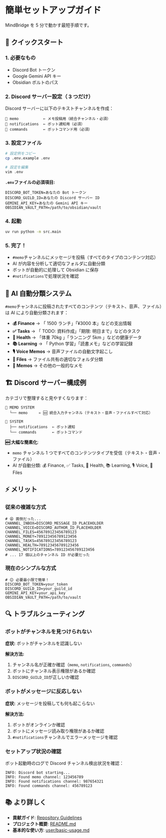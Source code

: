# 簡単セットアップガイド

MindBridge を 5 分で動かす最短手順です。

## 🚀 クイックスタート

### 1. 必要なもの

- Discord Bot トークン
- Google Gemini API キー
- Obsidian ボルトのパス

### 2. Discord サーバー設定（ 3 つだけ）

Discord サーバーに以下のテキストチャンネルを作成：

```
📝 memo           ← メモ投稿用（統合チャンネル・必須）
🔔 notifications  ← ボット通知用（必須）
🤖 commands       ← ボットコマンド用（必須）
```

### 3. 設定ファイル

```bash
# 設定例をコピー
cp .env.example .env

# 設定を編集
vim .env
```

**`.env`ファイルの必須項目:**

```env
DISCORD_BOT_TOKEN=あなたの Bot トークン
DISCORD_GUILD_ID=あなたの Discord サーバー ID
GEMINI_API_KEY=あなたの Gemini API キー
OBSIDIAN_VAULT_PATH=/path/to/obsidian/vault
```

### 4. 起動

```bash
uv run python -m src.main
```

### 5. 完了！

- `#memo`チャンネルにメッセージを投稿（すべてのタイプのコンテンツ対応）
- AI が内容を分析して適切なフォルダに自動分類
- ボットが自動的に処理して Obsidian に保存
- `#notifications`で処理状況を確認

## 🎯 AI 自動分類システム

`#memo`チャンネルに投稿されたすべてのコンテンツ（テキスト、音声、ファイル）は AI により自動分類されます：

- **💰 Finance** → 「 1500 ランチ」「¥3000 本」などの支出情報
- **✅ Tasks** → 「 TODO: 資料作成」「期限: 明日まで」などのタスク
- **🏃 Health** → 「体重 70kg 」「ランニング 5km 」などの健康データ
- **📚 Learning** → 「 Python 学習」「読書メモ」などの学習記録
- **🎙️ Voice Memos** → 音声ファイルの自動文字起こし
- **📁 Files** → ファイル共有の適切なフォルダ分類
- **📝 Memos** → その他の一般的なメモ


## 🏗️ Discord サーバー構成例

カテゴリで整理すると見やすくなります：

```
📝 MEMO SYSTEM
  └── memo     ← 🆕 統合入力チャンネル（テキスト・音声・ファイルすべて対応）

🔧 SYSTEM
  ├── notifications  ← ボット通知
  └── commands       ← ボットコマンド
```

**🆕 大幅な簡素化**:
- `memo` チャンネル 1 つですべてのコンテンツタイプを受信（テキスト・音声・ファイル）
- AI が自動分類: 💰 Finance, ✅ Tasks, 🏃 Health, 📚 Learning, 🎙️ Voice, 📁 Files

## ⚡ メリット

### 従来の複雑な方式
```env
# 😫 面倒だった...
CHANNEL_INBOX=DISCORD_MESSAGE_ID_PLACEHOLDER
CHANNEL_VOICE=DISCORD_AUTHOR_ID_PLACEHOLDER
CHANNEL_FILES=456789123456789123
CHANNEL_MONEY=789123456789123456
CHANNEL_TASKS=456789123456789123
CHANNEL_HEALTH=789123456789123456
CHANNEL_NOTIFICATIONS=789123456789123456
# ... 17 個以上のチャンネル ID が必要だった
```

### 現在のシンプルな方式
```env
# 😊 必要最小限で簡単！
DISCORD_BOT_TOKEN=your_token
DISCORD_GUILD_ID=your_guild_id
GEMINI_API_KEY=your_api_key
OBSIDIAN_VAULT_PATH=/path/to/vault
```

## 🔍 トラブルシューティング

### ボットがチャンネルを見つけられない

**症状:** ボットがチャンネルを認識しない

**解決方法:**
1. チャンネル名が正確か確認（`memo`, `notifications`, `commands`）
2. ボットにチャンネル表示権限があるか確認
3. `DISCORD_GUILD_ID`が正しいか確認

### ボットがメッセージに反応しない

**症状:** メッセージを投稿しても何も起こらない

**解決方法:**
1. ボットがオンラインか確認
2. ボットにメッセージ読み取り権限があるか確認
3. `#notifications`チャンネルでエラーメッセージを確認

### セットアップ状況の確認

ボット起動時のログで Discord チャンネル検出状況を確認：
```
INFO: Discord bot starting...
INFO: Found memo channel: 123456789
INFO: Found notifications channel: 987654321
INFO: Found commands channel: 456789123
```

## 📚 より詳しく

- **貢献ガイド**: [Repository Guidelines](../../AGENTS.md)
- **プロジェクト概要**: [README.md](../README.md)
- **基本的な使い方**: [user/basic-usage.md](user/basic-usage.md)

